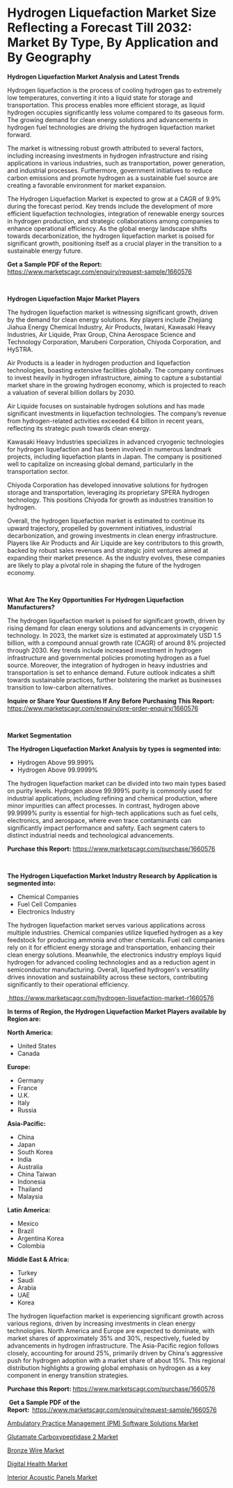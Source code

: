 <p><h1>Hydrogen Liquefaction Market Size Reflecting a Forecast Till 2032: Market By Type, By Application and By Geography</h1></p><p><strong>Hydrogen Liquefaction Market Analysis and Latest Trends</strong></p>
<p><p>Hydrogen liquefaction is the process of cooling hydrogen gas to extremely low temperatures, converting it into a liquid state for storage and transportation. This process enables more efficient storage, as liquid hydrogen occupies significantly less volume compared to its gaseous form. The growing demand for clean energy solutions and advancements in hydrogen fuel technologies are driving the hydrogen liquefaction market forward.</p><p>The market is witnessing robust growth attributed to several factors, including increasing investments in hydrogen infrastructure and rising applications in various industries, such as transportation, power generation, and industrial processes. Furthermore, government initiatives to reduce carbon emissions and promote hydrogen as a sustainable fuel source are creating a favorable environment for market expansion.</p><p>The Hydrogen Liquefaction Market is expected to grow at a CAGR of 9.9% during the forecast period. Key trends include the development of more efficient liquefaction technologies, integration of renewable energy sources in hydrogen production, and strategic collaborations among companies to enhance operational efficiency. As the global energy landscape shifts towards decarbonization, the hydrogen liquefaction market is poised for significant growth, positioning itself as a crucial player in the transition to a sustainable energy future.</p></p>
<p><strong>Get a Sample PDF of the Report:&nbsp;</strong> <a href="https://www.marketscagr.com/enquiry/request-sample/1660576?utm_campaign=1901&utm_medium=2&utm_source=Github&utm_content=ia&utm_term=30012025&utm_id=hydrogen-liquefaction">https://www.marketscagr.com/enquiry/request-sample/1660576</a></p>
<p>&nbsp;</p>
<p><strong>Hydrogen Liquefaction Major Market Players</strong></p>
<p><p>The hydrogen liquefaction market is witnessing significant growth, driven by the demand for clean energy solutions. Key players include Zhejiang Jiahua Energy Chemical Industry, Air Products, Iwatani, Kawasaki Heavy Industries, Air Liquide, Prax Group, China Aerospace Science and Technology Corporation, Marubeni Corporation, Chiyoda Corporation, and HySTRA.</p><p>Air Products is a leader in hydrogen production and liquefaction technologies, boasting extensive facilities globally. The company continues to invest heavily in hydrogen infrastructure, aiming to capture a substantial market share in the growing hydrogen economy, which is projected to reach a valuation of several billion dollars by 2030.</p><p>Air Liquide focuses on sustainable hydrogen solutions and has made significant investments in liquefaction technologies. The company’s revenue from hydrogen-related activities exceeded €4 billion in recent years, reflecting its strategic push towards clean energy.</p><p>Kawasaki Heavy Industries specializes in advanced cryogenic technologies for hydrogen liquefaction and has been involved in numerous landmark projects, including liquefaction plants in Japan. The company is positioned well to capitalize on increasing global demand, particularly in the transportation sector.</p><p>Chiyoda Corporation has developed innovative solutions for hydrogen storage and transportation, leveraging its proprietary SPERA hydrogen technology. This positions Chiyoda for growth as industries transition to hydrogen.</p><p>Overall, the hydrogen liquefaction market is estimated to continue its upward trajectory, propelled by government initiatives, industrial decarbonization, and growing investments in clean energy infrastructure. Players like Air Products and Air Liquide are key contributors to this growth, backed by robust sales revenues and strategic joint ventures aimed at expanding their market presence. As the industry evolves, these companies are likely to play a pivotal role in shaping the future of the hydrogen economy.</p></p>
<p>&nbsp;</p>
<p><strong>What Are The Key Opportunities For Hydrogen Liquefaction Manufacturers?</strong></p>
<p><p>The hydrogen liquefaction market is poised for significant growth, driven by rising demand for clean energy solutions and advancements in cryogenic technology. In 2023, the market size is estimated at approximately USD 1.5 billion, with a compound annual growth rate (CAGR) of around 8% projected through 2030. Key trends include increased investment in hydrogen infrastructure and governmental policies promoting hydrogen as a fuel source. Moreover, the integration of hydrogen in heavy industries and transportation is set to enhance demand. Future outlook indicates a shift towards sustainable practices, further bolstering the market as businesses transition to low-carbon alternatives.</p></p>
<p><strong>Inquire or Share Your Questions If Any Before Purchasing This Report:</strong> <a href="https://www.marketscagr.com/enquiry/pre-order-enquiry/1660576?utm_campaign=1901&utm_medium=2&utm_source=Github&utm_content=ia&utm_term=30012025&utm_id=hydrogen-liquefaction">https://www.marketscagr.com/enquiry/pre-order-enquiry/1660576</a></p>
<p>&nbsp;</p>
<p><strong>Market Segmentation</strong></p>
<p><strong>The Hydrogen Liquefaction Market Analysis by types is segmented into:</strong></p>
<p><ul><li>Hydrogen Above 99.999%</li><li>Hydrogen Above 99.9999%</li></ul></p>
<p><p>The hydrogen liquefaction market can be divided into two main types based on purity levels. Hydrogen above 99.999% purity is commonly used for industrial applications, including refining and chemical production, where minor impurities can affect processes. In contrast, hydrogen above 99.9999% purity is essential for high-tech applications such as fuel cells, electronics, and aerospace, where even trace contaminants can significantly impact performance and safety. Each segment caters to distinct industrial needs and technological advancements.</p></p>
<p><strong>Purchase this Report:&nbsp;</strong><a href="https://www.marketscagr.com/purchase/1660576?utm_campaign=1901&utm_medium=2&utm_source=Github&utm_content=ia&utm_term=30012025&utm_id=hydrogen-liquefaction">https://www.marketscagr.com/purchase/1660576</a></p>
<p>&nbsp;</p>
<p><strong>The Hydrogen Liquefaction Market Industry Research by Application is segmented into:</strong></p>
<p><ul><li>Chemical Companies</li><li>Fuel Cell Companies</li><li>Electronics Industry</li></ul></p>
<p><p>The hydrogen liquefaction market serves various applications across multiple industries. Chemical companies utilize liquefied hydrogen as a key feedstock for producing ammonia and other chemicals. Fuel cell companies rely on it for efficient energy storage and transportation, enhancing their clean energy solutions. Meanwhile, the electronics industry employs liquid hydrogen for advanced cooling technologies and as a reduction agent in semiconductor manufacturing. Overall, liquefied hydrogen's versatility drives innovation and sustainability across these sectors, contributing significantly to their operational efficiency.</p></p>
<p><a href="https://www.marketscagr.com/hydrogen-liquefaction-market-r1660576?utm_campaign=1901&utm_medium=2&utm_source=Github&utm_content=ia&utm_term=30012025&utm_id=hydrogen-liquefaction">&nbsp;https://www.marketscagr.com/hydrogen-liquefaction-market-r1660576</a></p>
<p><strong>In terms of Region, the Hydrogen Liquefaction Market Players available by Region are:</strong></p>
<p>
    <p> <strong> North America: </strong>
        <ul>
            <li>United States</li>
            <li>Canada</li>
        </ul>
        </p> 
    <p> <strong> Europe: </strong>
        <ul>
            <li>Germany</li>
            <li>France</li>
            <li>U.K.</li>
            <li>Italy</li>
            <li>Russia</li>
        </ul>
        </p> 
    <p> <strong> Asia-Pacific: </strong>
        <ul>
            <li>China</li>
            <li>Japan</li>
            <li>South Korea</li>
            <li>India</li>
            <li>Australia</li>
            <li>China Taiwan</li>
            <li>Indonesia</li>
            <li>Thailand</li>
            <li>Malaysia</li>
        </ul>
        </p> 
    <p> <strong> Latin America: </strong>
        <ul>
            <li>Mexico</li>
            <li>Brazil</li>
            <li>Argentina Korea</li>
            <li>Colombia</li>
        </ul>
        </p> 
    <p> <strong> Middle East & Africa: </strong>
        <ul>
            <li>Turkey</li>
            <li>Saudi</li>
            <li>Arabia</li>
            <li>UAE</li>
            <li>Korea</li>
        </ul>
    </p>
    </p>
<p><p>The hydrogen liquefaction market is experiencing significant growth across various regions, driven by increasing investments in clean energy technologies. North America and Europe are expected to dominate, with market shares of approximately 35% and 30%, respectively, fueled by advancements in hydrogen infrastructure. The Asia-Pacific region follows closely, accounting for around 25%, primarily driven by China's aggressive push for hydrogen adoption with a market share of about 15%. This regional distribution highlights a growing global emphasis on hydrogen as a key component in energy transition strategies.</p></p>
<p><strong>Purchase this Report: </strong><a href="https://www.marketscagr.com/purchase/1660576?utm_campaign=1901&utm_medium=2&utm_source=Github&utm_content=ia&utm_term=30012025&utm_id=hydrogen-liquefaction">https://www.marketscagr.com/purchase/1660576</a></p>
<p>&nbsp;<strong>Get a Sample PDF of the Report:&nbsp;&nbsp;</strong><a href="https://www.marketscagr.com/enquiry/request-sample/1660576?utm_campaign=1901&utm_medium=2&utm_source=Github&utm_content=ia&utm_term=30012025&utm_id=hydrogen-liquefaction">https://www.marketscagr.com/enquiry/request-sample/1660576</a></p>
<p><strong></strong></p>
<p><p><a href="https://www.linkedin.com/pulse/competitive-landscape-analysis-innovations-theambulatory-practice-rmjte?utm_campaign=1901&utm_medium=2&utm_source=Github&utm_content=ia&utm_term=30012025&utm_id=hydrogen-liquefaction">Ambulatory Practice Management (PM) Software Solutions Market</a></p><p><a href="https://www.linkedin.com/pulse/assessing-impact-recent-trends-glutamate-carboxypeptidase-fqiff?utm_campaign=1901&utm_medium=2&utm_source=Github&utm_content=ia&utm_term=30012025&utm_id=hydrogen-liquefaction">Glutamate Carboxypeptidase 2 Market</a></p><p><a href="https://github.com/sadithsondah72/Market-Research-Report-List-1/blob/main/bronze-wire-market.md?utm_campaign=1901&utm_medium=2&utm_source=Github&utm_content=ia&utm_term=30012025&utm_id=hydrogen-liquefaction">Bronze Wire Market</a></p><p><a href="https://www.linkedin.com/pulse/digital-health-market-research-key-insights-driving-growth-piohc?utm_campaign=1901&utm_medium=2&utm_source=Github&utm_content=ia&utm_term=30012025&utm_id=hydrogen-liquefaction">Digital Health Market</a></p><p><a href="https://github.com/nemcemakoi/Market-Research-Report-List-1/blob/main/interior-acoustic-panels-market.md?utm_campaign=1901&utm_medium=2&utm_source=Github&utm_content=ia&utm_term=30012025&utm_id=hydrogen-liquefaction">Interior Acoustic Panels Market</a></p></p>